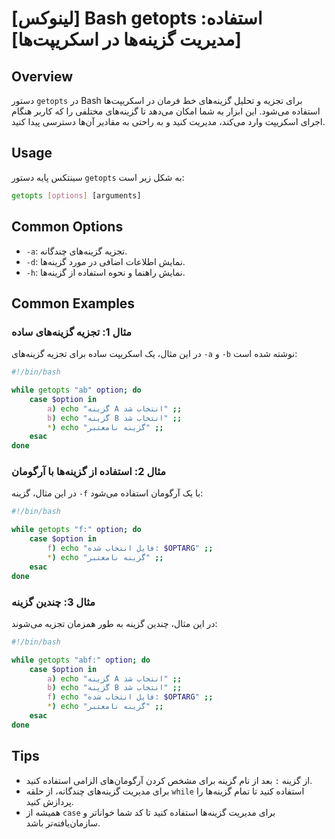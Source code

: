 # [لینوکس] Bash getopts استفاده: [مدیریت گزینه‌ها در اسکریپت‌ها]

## Overview
دستور `getopts` در Bash برای تجزیه و تحلیل گزینه‌های خط فرمان در اسکریپت‌ها استفاده می‌شود. این ابزار به شما امکان می‌دهد تا گزینه‌های مختلفی را که کاربر هنگام اجرای اسکریپت وارد می‌کند، مدیریت کنید و به راحتی به مقادیر آن‌ها دسترسی پیدا کنید.

## Usage
سینتکس پایه دستور `getopts` به شکل زیر است:

```bash
getopts [options] [arguments]
```

## Common Options
- `-a`: تجزیه گزینه‌های چندگانه.
- `-d`: نمایش اطلاعات اضافی در مورد گزینه‌ها.
- `-h`: نمایش راهنما و نحوه استفاده از گزینه‌ها.

## Common Examples

### مثال 1: تجزیه گزینه‌های ساده
در این مثال، یک اسکریپت ساده برای تجزیه گزینه‌های `-a` و `-b` نوشته شده است:

```bash
#!/bin/bash

while getopts "ab" option; do
    case $option in
        a) echo "گزینه A انتخاب شد" ;;
        b) echo "گزینه B انتخاب شد" ;;
        *) echo "گزینه نامعتبر" ;;
    esac
done
```

### مثال 2: استفاده از گزینه‌ها با آرگومان
در این مثال، گزینه `-f` با یک آرگومان استفاده می‌شود:

```bash
#!/bin/bash

while getopts "f:" option; do
    case $option in
        f) echo "فایل انتخاب شده: $OPTARG" ;;
        *) echo "گزینه نامعتبر" ;;
    esac
done
```

### مثال 3: چندین گزینه
در این مثال، چندین گزینه به طور همزمان تجزیه می‌شوند:

```bash
#!/bin/bash

while getopts "abf:" option; do
    case $option in
        a) echo "گزینه A انتخاب شد" ;;
        b) echo "گزینه B انتخاب شد" ;;
        f) echo "فایل انتخاب شده: $OPTARG" ;;
        *) echo "گزینه نامعتبر" ;;
    esac
done
```

## Tips
- از گزینه `:` بعد از نام گزینه برای مشخص کردن آرگومان‌های الزامی استفاده کنید.
- برای مدیریت گزینه‌های چندگانه، از حلقه `while` استفاده کنید تا تمام گزینه‌ها را پردازش کنید.
- همیشه از `case` برای مدیریت گزینه‌ها استفاده کنید تا کد شما خواناتر و سازمان‌یافته‌تر باشد.